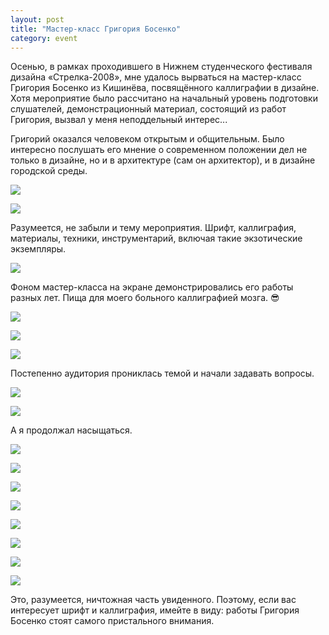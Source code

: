 ```yaml
---
layout: post
title: "Мастер-класс Григория Босенко"
category: event
---
```

Осенью, в&#160;рамках проходившего в&#160;Нижнем студенческого фестиваля дизайна «Стрелка-2008», мне удалось вырваться на мастер-класс Григория Босенко из Кишинёва, посвящённого каллиграфии в&#160;дизайне. Хотя мероприятие было рассчитано на начальный уровень подготовки слушателей, демонстрационный материал, состоящий из работ Григория, вызвал у&#160;меня неподдельный интерес...

Григорий оказался человеком открытым и&#160;общительным. Было интересно послушать его мнение о&#160;современном положении дел не только в&#160;дизайне, но и&#160;в&#160;архитектуре (сам он архитектор), и&#160;в&#160;дизайне городской среды.

![](https://pics.livejournal.com/quillcraft/pic/000afe4z)

![](https://pics.livejournal.com/quillcraft/pic/000ahcrg)

Разумеется, не забыли и&#160;тему мероприятия. Шрифт, каллиграфия, материалы, техники, инструментарий, включая такие экзотические экземпляры.

![](https://pics.livejournal.com/quillcraft/pic/000agz8g)

Фоном мастер-класса на экране демонстрировались его работы разных лет. Пища для моего больного каллиграфией мозга. 😎

![](https://pics.livejournal.com/quillcraft/pic/000ak8g1)

![](https://pics.livejournal.com/quillcraft/pic/000apg1t)

![](https://pics.livejournal.com/quillcraft/pic/000aq0qd)

Постепенно аудитория прониклась темой и&#160;начали задавать вопросы.

![](https://pics.livejournal.com/quillcraft/pic/000awewx)

![](https://pics.livejournal.com/quillcraft/pic/000ax20q)

А&#160;я продолжал насыщаться.

![](https://pics.livejournal.com/quillcraft/pic/000aykb1)

![](https://pics.livejournal.com/quillcraft/pic/000azr01)

![](https://pics.livejournal.com/quillcraft/pic/000b0hp5)

![](https://pics.livejournal.com/quillcraft/pic/000b2z38)

![](https://pics.livejournal.com/quillcraft/pic/000b1s1s)

![](https://pics.livejournal.com/quillcraft/pic/000as5sd)

![](https://pics.livejournal.com/quillcraft/pic/000b3gzy)

![](https://pics.livejournal.com/quillcraft/pic/000atx7b)

Это, разумеется, ничтожная часть увиденного. Поэтому, если вас интересует шрифт и&#160;каллиграфия, имейте в&#160;виду: работы Григория Босенко стоят самого пристального внимания.
